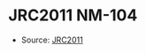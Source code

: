 <a name="material" />

# JRC2011 NM-104
<script type="application/ld+json">
  {
    "@context": "https://schema.org/",
    "@type": "ChemicalSubstance",
    "http://purl.org/dc/terms/conformsTo":
      {
        "@type": "CreativeWork",
        "@id": "https://bioschemas.org/profiles/ChemicalSubstance/0.4-RELEASE/"
      },
    "@id": "https://egonw.github.io/nanowiki/nanowiki344.html#material",
    "name": "JRC2011 NM-104",
    "sameAs": "http://127.0.0.1/mediawiki/index.php/Special:URIResolver/JRC2011_NM-2D104"
  }
</script>


* Source: [JRC2011](JRC2011.md)
